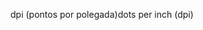 <span data-ttu-id="ced03-101">dpi (pontos por polegada)</span><span class="sxs-lookup"><span data-stu-id="ced03-101">dots per inch (dpi)</span></span>